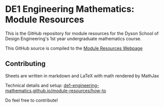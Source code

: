 # DE1 Engineering Mathematics: Module Resources

This is the GitHub repository for module resources for the Dyson School of Design Engineering's 1st year undergraduate mathematics course.

This GitHub source is compiled to the [Module Resources Webpage](https://de1-engineering-mathematics.github.io/module-resources/)

## Contributing
Sheets are written in markdown and LaTeX with math rendered by MathJax

Technical details and setup: [de1-engineering-mathematics.github.io/module-resources/how-to](https://de1-engineering-mathematics.github.io/module-resources/how-to)

Do feel free to contribute!
